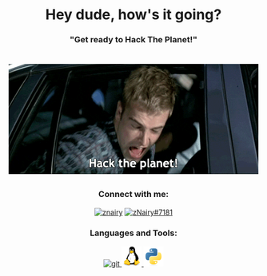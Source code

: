 <h1 align="center">Hey dude, how's it going?</h1>
<h3 align="center">"Get ready to Hack The Planet!"</h3>

<h1 align='center'><img src='./htp.gif'></h1>

<h3 align="center">Connect with me:</h3>
<p align="center">
<a href="https://dev.to/znairy" target="blank"><img align="center" src="https://cdn.jsdelivr.net/npm/simple-icons@3.0.1/icons/dev-dot-to.svg" alt="znairy" height="30" width="40" /></a>
<a href="https://discord.gg/zNairy#7181" target="blank"><img align="center" src="https://raw.githubusercontent.com/rahuldkjain/github-profile-readme-generator/master/src/images/icons/Social/discord.svg" alt="zNairy#7181" height="30" width="40" /></a>
</p>

<h3 align="center">Languages and Tools:</h3>
<p align="center"> <a href="https://git-scm.com/" target="_blank"> <img src="https://www.vectorlogo.zone/logos/git-scm/git-scm-icon.svg" alt="git" width="40" height="40"/> </a> <a href="https://www.linux.org/" target="_blank"> <img src="https://raw.githubusercontent.com/devicons/devicon/master/icons/linux/linux-original.svg" alt="linux" width="40" height="40"/> </a> <a href="https://www.python.org" target="_blank"> <img src="https://raw.githubusercontent.com/devicons/devicon/master/icons/python/python-original.svg" alt="python" width="40" height="40"/> </a> </p>
